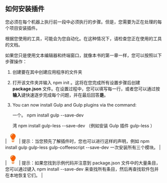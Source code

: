 ## 如何安装插件

您必须在每个机器上执行前一段中必须执行的步骤。但是，您需要为正在处理的每个项目安装插件。

根据您使用的工具，可能会为您自动化。在这种情况下，请检查您正在使用的工具的文档。

如果您只是使用文本编辑器和终端窗口，就像本书的第一章一样，您可以按照以下步骤操作：

1.  创建要在其中创建应用程序的文件夹
2.  打开该文件夹并输入 npm init 。这将在您完成所有设置步骤后创建 **package.json** 文件。在设置过程中，您可以填写每一行，或者您可以通过按**输入**键快速逐步完成每个问题，并在最后回答**是**。
3.  You can now install Gulp and Gulp plugins via the command:

    一个。 npm install gulp --save-dev

    湾 npm install gulp-less --save-dev （例如安装 Gulp 插件 gulp-less ）

| ![](img/00005.jpeg) | 提示：当您预先了解插件时，您也可以进行这样的声明，例如 npm install gulp gulp-less gulp-coffeescript --save-dev 一次安装所有三个模块。 |

| ![](img/00005.jpeg) | 提示：如果您找到示例代码并注意到 package.json 文件中的大量条目，您可以通过键入 npm install --save-dev 来查找所有条目，然后再查找软件包并在本地恢复它们。 |